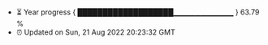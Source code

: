 - ⏳ Year progress { ███████████████████▁▁▁▁▁▁▁▁▁▁▁ } 63.79 %
- ⏰ Updated on Sun, 21 Aug 2022 20:23:32 GMT


